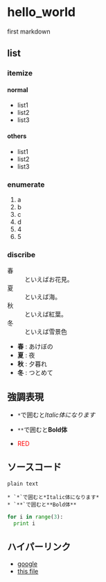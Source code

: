 # hello_world

first markdown

## list

### itemize

#### normal
* list1
* list2
* list3

#### others
- list1
- list2
- list3

### enumerate

1. a
1. b
1. c
2. d
3. 4
4. 5

### discribe

<dl>
<dt>春</dt>
<dd>といえばお花見。</dd>
<dt>夏</dt>
<dd>といえば海。</dd>
<dt>秋</dt>
<dd>といえば紅葉。</dd>
<dt>冬</dt>
<dd>といえば雪景色</dd>
</dl>

* **春** : あけぼの
* **夏** : 夜
* **秋** : 夕暮れ
* **冬** : つとめて

## 強調表現

* `*`で囲むと*Italic体になります*
* `**`で囲むと**Bold体**

* <font color="red">RED</font>

## ソースコード

```
plain text

* `*`で囲むと*Italic体になります*
* `**`で囲むと**Bold体**

```

```python
for i in range(3):
  print i
```

## ハイパーリンク
* [google](http://www.google.co.jp)
* [this file](./README.md)
